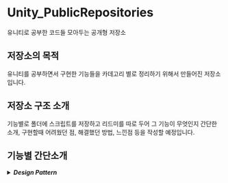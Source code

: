 # Unity_PublicRepositories
유니티로 공부한 코드들 모아두는 공개형 저장소

## 저장소의 목적
 유니티를 공부하면서 구현한 기능들을 카데고리 별로 정리하기 위해서 만들어진 저장소입니다.
 
 
## 저장소 구조 소개
기능별로 폴더에 스크립트를 저장하고 리드미를 따로 두어 그 기능이 무엇인지 간단한 소개, 구현할때 어려웠던 점, 해결했던 방법, 느낀점 등을 작성할 예정입니다.


## 기능별 간단소개
 <details>
 <summary><b><em>Design Pattern</em></b> </summary>
   
* **[Object Pool Pattern][ObjectPoolingBaselink]**  : 객체를 재사용하여 자주 발생하는 가비지 컬렉션 호출을 줄여서 메모리 사용을 효율적으로 개선하는 패턴.


 </details>

[ObjectPoolingBaselink]: /Design%20Pattern/ObjectPoolingBase